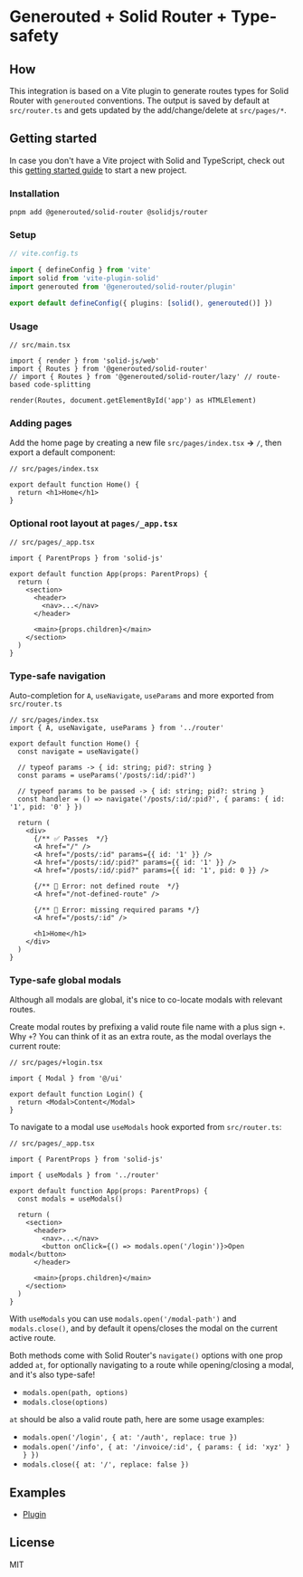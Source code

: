 # Generouted + Solid Router + Type-safety

## How

This integration is based on a Vite plugin to generate routes types for Solid Router with `generouted` conventions. The output is saved by default at `src/router.ts` and gets updated by the add/change/delete at `src/pages/*`.

## Getting started

In case you don't have a Vite project with Solid and TypeScript, check out this [getting started guide](https://www.solidjs.com/guides/getting-started#try-solid) to start a new project.

### Installation

```shell
pnpm add @generouted/solid-router @solidjs/router
```

### Setup

```ts
// vite.config.ts

import { defineConfig } from 'vite'
import solid from 'vite-plugin-solid'
import generouted from '@generouted/solid-router/plugin'

export default defineConfig({ plugins: [solid(), generouted()] })
```

### Usage

```tsx
// src/main.tsx

import { render } from 'solid-js/web'
import { Routes } from '@generouted/solid-router'
// import { Routes } from '@generouted/solid-router/lazy' // route-based code-splitting

render(Routes, document.getElementById('app') as HTMLElement)
```

### Adding pages

Add the home page by creating a new file `src/pages/index.tsx` **→** `/`, then export a default component:

```tsx
// src/pages/index.tsx

export default function Home() {
  return <h1>Home</h1>
}
```

### Optional root layout at `pages/_app.tsx`

```tsx
// src/pages/_app.tsx

import { ParentProps } from 'solid-js'

export default function App(props: ParentProps) {
  return (
    <section>
      <header>
        <nav>...</nav>
      </header>

      <main>{props.children}</main>
    </section>
  )
}
```

### Type-safe navigation

Auto-completion for `A`, `useNavigate`, `useParams` and more exported from `src/router.ts`

```tsx
// src/pages/index.tsx
import { A, useNavigate, useParams } from '../router'

export default function Home() {
  const navigate = useNavigate()

  // typeof params -> { id: string; pid?: string }
  const params = useParams('/posts/:id/:pid?')

  // typeof params to be passed -> { id: string; pid?: string }
  const handler = () => navigate('/posts/:id/:pid?', { params: { id: '1', pid: '0' } })

  return (
    <div>
      {/** ✅ Passes  */}
      <A href="/" />
      <A href="/posts/:id" params={{ id: '1' }} />
      <A href="/posts/:id/:pid?" params={{ id: '1' }} />
      <A href="/posts/:id/:pid?" params={{ id: '1', pid: 0 }} />

      {/** 🔴 Error: not defined route  */}
      <A href="/not-defined-route" />

      {/** 🔴 Error: missing required params */}
      <A href="/posts/:id" />

      <h1>Home</h1>
    </div>
  )
}
```

### Type-safe global modals

Although all modals are global, it's nice to co-locate modals with relevant routes.

Create modal routes by prefixing a valid route file name with a plus sign `+`. Why `+`? You can think of it as an extra route, as the modal overlays the current route:

```tsx
// src/pages/+login.tsx

import { Modal } from '@/ui'

export default function Login() {
  return <Modal>Content</Modal>
}
```

To navigate to a modal use `useModals` hook exported from `src/router.ts`:

```tsx
// src/pages/_app.tsx

import { ParentProps } from 'solid-js'

import { useModals } from '../router'

export default function App(props: ParentProps) {
  const modals = useModals()

  return (
    <section>
      <header>
        <nav>...</nav>
        <button onClick={() => modals.open('/login')}>Open modal</button>
      </header>

      <main>{props.children}</main>
    </section>
  )
}
```

With `useModals` you can use `modals.open('/modal-path')` and `modals.close()`, and by default it opens/closes the modal on the current active route.

Both methods come with Solid Router's `navigate()` options with one prop added `at`, for optionally navigating to a route while opening/closing a modal, and it's also type-safe!

- `modals.open(path, options)`
- `modals.close(options)`

`at` should be also a valid route path, here are some usage examples:

- `modals.open('/login', { at: '/auth', replace: true })`
- `modals.open('/info', { at: '/invoice/:id', { params: { id: 'xyz' } } })`
- `modals.close({ at: '/', replace: false })`

## Examples

- [Plugin](../../examples/solid-router)

## License

MIT
